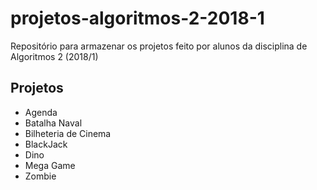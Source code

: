 # projetos-algoritmos-2-2018-1
Repositório para armazenar os projetos feito por alunos da disciplina de Algoritmos 2 (2018/1)

## Projetos
<ul>
  <li>Agenda</li>
  <li>Batalha Naval</li>
  <li>Bilheteria de Cinema</li>
  <li>BlackJack</li>
  <li>Dino</li>
  <li>Mega Game</li>
  <li>Zombie</li>
</ul>
